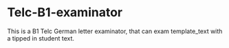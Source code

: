 # Telc-B1-examinator
This is a B1 Telc German letter examinator, that can exam template_text with a tipped in student text.
